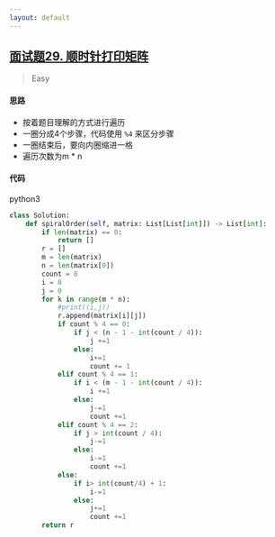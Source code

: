 ```yaml
---
layout: default
---
```


## [面试题29. 顺时针打印矩阵](https://leetcode-cn.com/problems/shun-shi-zhen-da-yin-ju-zhen-lcof/)

>Easy

#### 思路

* 按着题目理解的方式进行遍历
* 一圈分成4个步骤，代码使用 `%4` 来区分步骤
* 一圈结束后，要向内圈缩进一格
* 遍历次数为m * n

#### 代码

python3
```python
class Solution:
    def spiralOrder(self, matrix: List[List[int]]) -> List[int]:
        if len(matrix) == 0:
            return []
        r = []
        m = len(matrix)
        n = len(matrix[0])
        count = 0
        i = 0
        j = 0
        for k in range(m * n):
            #print((i,j))
            r.append(matrix[i][j])
            if count % 4 == 0:
                if j < (n - 1 - int(count / 4)):
                    j +=1
                else:
                    i+=1
                    count += 1
            elif count % 4 == 1:
                if i < (m - 1 - int(count / 4)):
                    i +=1
                else:
                    j-=1
                    count +=1
            elif count % 4 == 2:
                if j > int(count / 4):
                    j-=1
                else:
                    i-=1
                    count +=1
            else:
                if i> int(count/4) + 1:
                    i-=1
                else:
                    j+=1
                    count +=1
        return r
```
